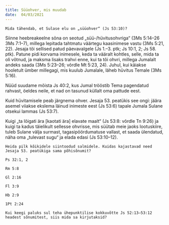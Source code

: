 ```yaml
---
title: Süüohver, mis muudab 
date:  04/03/2021  
---
```


`Mida tähendab, et Sulase elu on „süüohver“ (Js 53:10)?`

Siinne heebreakeelne sõna on seotud „süü-/hüvitusohvriga“ (3Ms 5:14–26 3Ms 7:1–7), millega lepitada tahtmatu väärtegu kaasinimese vastu (3Ms 5:21, 22). Jesaja tõi sellised patud päevavalgele (Js 1.–3. ptk; Js 10:1, 2; Js 58. ptk). Patune pidi korvama inimesele, keda ta vääralt kohtles, selle, mida ta oli võtnud, ja maksma lisaks trahvi enne, kui ta tõi ohvri, millega Jumalalt andeks saada (3Ms 5:23–26; võrdle Mt 5:23, 24). Juhul, kui käiakse hooletult ümber millegagi, mis kuulub Jumalale, läheb hüvitus Temale (3Ms 5:16).

Nüüd suudame mõista Js 40:2, kus Jumal trööstib Tema pagendatud rahvast, öeldes neile, et nad on tasunud küllalt oma pattude eest.

Kuid hüvitamisele peab järgnema ohver. Jesaja 53. peatükis see ongi: jäära asemel viiakse ekslema läinud inimeste eest (Js 53:6) tapale Jumala Sulane otsekui lammas (Js 53:7).

Kuigi „ta lõigati ära [kaotati ära] elavate maalt“ (Js 53:8: võrdle Tn 9:26) ja kuigi ta kadus täielikult sellesse ohvrisse, mis süütab meie jaoks lootuskiire, tuleb Sulane välja surmast, tagasipöördumatuse vallast, et saada ülendatud, näha oma „tulevast sugu“ ja elada edasi (Js 53:10–12).

`Heida pilk kõikidele siintoodud salmidele. Kuidas kajastavad need Jesaja 53. peatükiga sama põhisõnumit?`

`Ps 32:1, 2`

`Rm 5:8`

`Gl 2:16`

`Fl 3:9`

`Hb 2:9`

`1Pt 2:24`

`Kui keegi paluks sul teha ühepunktilise kokkuvõtte Js 52:13–53:12 headest sõnumitest, siis mida sa kirjutaksid?`